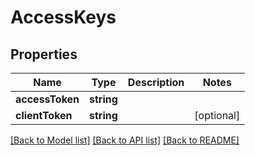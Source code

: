 # AccessKeys

## Properties
Name | Type | Description | Notes
------------ | ------------- | ------------- | -------------
**accessToken** | **string** |  | 
**clientToken** | **string** |  | [optional] 

[[Back to Model list]](../README.md#documentation-for-models) [[Back to API list]](../README.md#documentation-for-api-endpoints) [[Back to README]](../README.md)


